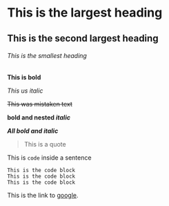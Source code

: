 # This is the largest heading
## This is the second largest heading
###### This is the smallest heading

**This is bold**

_This us italic_

~~This was mistaken text~~

**bold and nested _italic_**

***All bold and italic***

>This is a quote

This is `code` inside a sentence

```
This is the code block
This is the code block
This is the code block
```

This is the link to [google](https://www.google.com/).



